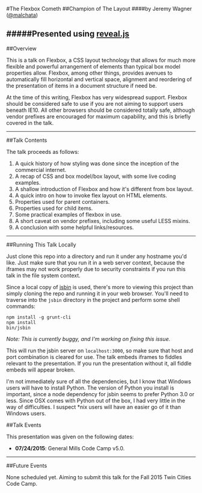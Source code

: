 #The Flexbox Cometh
##Champion of The Layout
####by Jeremy Wagner ([@malchata](http://twitter.com/malchata))

#####Presented using [reveal.js](http://lab.hakim.se/reveal-js)
---

##Overview

This is a talk on Flexbox, a CSS layout technology that allows for much more flexible and powerful arrangement of elements than typical box model properties allow. Flexbox, among other things, provides avenues to automatically fill horizontal and vertical space, alignment and reordering of the presentation of items in a document structure if need be.

At the time of this writing, Flexbox has very widespread support. Flexbox should be considered safe to use if you are not aiming to support users beneath IE10. All other browsers should be considered totally safe, although vendor prefixes are encouraged for maximum capability, and this is briefly covered in the talk.

---

##Talk Contents

The talk proceeds as follows:

1. A quick history of how styling was done since the inception of the commercial internet.
2. A recap of CSS and box model/box layout, with some live coding examples.
3. A shallow introduction of Flexbox and how it's different from box layout.
4. A quick intro on how to invoke flex layout on HTML elements.
5. Properties used for parent containers.
6. Properties used for child items.
7. Some practical examples of flexbox in use.
8. A short caveat on vendor prefixes, including some useful LESS mixins.
9. A conclusion with some helpful links/resources.

---

##Running This Talk Locally

Just clone this repo into a directory and run it under any hostname you'd like. Just make sure that you run it in a web server context, because the iframes may not work properly due to security constraints if you run this talk in the file system context.

Since a local copy of [jsbin](https://github.com/jsbin/jsbin) is used, there's more to viewing this project than simply cloning the repo and running it in your web browser. You'll need to traverse into the `jsbin` directory in the project and perform some shell commands:

```
npm install -g grunt-cli
npm install
bin/jsbin
```

*Note: This is currently buggy, and I'm working on fixing this issue.*

This will run the jsbin server on `localhost:3000`, so make sure that host and port combination is cleared for use. The talk embeds iframes to fiddles relevant to the presentation. If you run the presentation without it, all fiddle embeds will appear broken.

I'm not immediately sure of all the dependencies, but I know that Windows users will have to install Python. The version of Python you install is important, since a node dependency for jsbin seems to prefer Python 3.0 or less. Since OSX comes with Python out of the box, I had very little in the way of difficulties. I suspect *nix users will have an easier go of it than Windows users.

##Talk Events

This presentation was given on the following dates:

- **07/24/2015**: General Mills Code Camp v5.0.

---

##Future Events

None scheduled yet. Aiming to submit this talk for the Fall 2015 Twin Cities Code Camp.